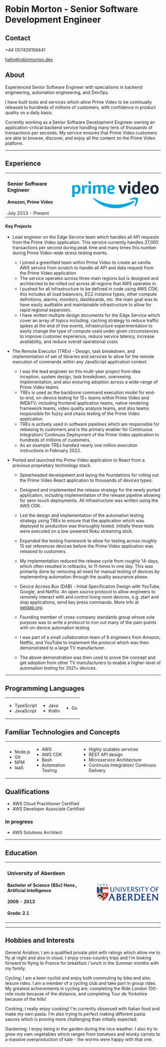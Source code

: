 # Robin Morton - Senior Software Development Engineer

## Contact

+44 (0)7428156441

hello@robinmorton.dev

## About

Experienced Senior Software Engineer with specialisms in backend engineering, automation engineering, and DevOps.

I have built tools and services which allow Prime Video to be continually released to hundreds of millions of customers, with confidence in product quality on a daily basis.

Currently working as a Senior Software Development Engineer owning an application-critical backend service handling many tens of thousands of transactions per seconds. My service ensures that Prime Video customers are able to browse, discover, and enjoy all the content on the Prime Video platform.

---

## Experience

<table style="width:100%">
    <td>
        <h3> Senior Software Engineer </h3>
        <h4> Amazon, Prime Video <h4>
        </h4> July 2013 - Present </h4>
    </td>
    <td>
        <img src="./img/Amazon_Prime_Video_logo.svg" width="300" style="float:right" />
    </td>
</table>

#### Key Projects

- Lead engineer on the Edge Service team which handles all API requests from the Prime Video application. This service currently handles 27,000 transactions per second during peak time and many times this number during Prime Video-wide stress testing events.

  - I joined a greenfield team within Prime Video to create an vanilla AWS service from scratch to handle all API and data request from the Prime Video application
  - The service operates across three main regions but is designed and architected to be rolled out across all regions that AWS operates in.
  - I pushed for all infrastructure to be defined in code using AWS CDK; this includes all load balancers, EC2 instance types, other compute definitions, alarms, monitors, dashboards, etc. the main goal was to have easily auditable and maintainable infrastructure to allow for rapid regional expansion.
  - I have written multiple design documents for the Edge Service which cover an array of topics including; caching strategy to reduce traffic spikes at the end of live events, infrastructure experimentation to easily change the type of compute used under given circumstances to improve customer experience, reduce service latency, increase availability, and reduce overall operational costs

- The Remote Executor (TREx) - Design, task breakdown, and implementation of set of libraries and services to allow for the remote execution of commands within any JavaScript application context.

  - I was the lead engineer on this multi-year project from idea inception, system design, task breakdown, overseeing implementation, and also ensuring adoption across a wide-range of Prime Video teams
  - TREx is used as the backbone command execution model for end-to-end, on-device testing for 15+ teams within Prime Video and IMDbTV; including frontend application teams, native rendering framework teams, video quality analysis teams, and also teams responsible for fuzzy and chaos testing of the Prime Video application.
  - TREx is actively used in software pipelines which are responsible for releasing to customers and is the primary enabler for Continuous Integration/ Continuos Deployment of the Prime Video application to hundreds of millions of customers.
  - As an example TREx handled nearly one million execution instructions in February 2022.

- Ported and launched the Prime Video application to React from a previous proprietary technology stack.

  - Spearheaded development and laying the foundations for rolling out the Prime Video React application to thousands of devices types.
  - Designed and implemented the release strategy for the newly ported application, including implementation of the release pipeline allowing for zero-touch deployments. All infrastructure was written using the AWS CDK.
  - Led the design and implementation of the automation testing strategy using TREx to ensure that the application which was deployed to production was thoroughly tested. Initially these tests were executed on a low-powered Roku streaming stick.
  - Expanded the testing framework to allow for testing across roughly 15 set references devices before the Prime Video application was released to customers.
  - My implementation reduced the release cycle from roughly 14-days, which often resulted in rollbacks, to 11-times in one day. This was primarily done by removing all need for manual testing of devices by implementing automation through the quality assurance phase.

  - Device Access Bus (DAB) - Initial Specification Design with YouTube, Google, and Netflix.
    An open source protocol to allow engineers to remotely interact with and control living room devices, e.g. start and stop applications, send key press commands. More info at [getdab.org](https://getdab.org/).

  - Founding member of cross-company standards group whose sole purpose was to write a protocol to iron out many of the pain-points with on-device automation testing
  - I was part of a small collaboration team of 8 engineers from Amazon, Netflix, and YouTube to implement the protocol which was then demonstrated to a large TV manufacturer.
  - The above demonstration was then used to prove the concept and get adoption from other TV manufacturers to enable a higher-level of automation testing for 2021+ devices.

---

## Programming Languages

<table>
    <td>
        <ul> 
            <li> TypeScript </li>
            <li> JavaScript </li>
        </ul>
    </td>
    <td>
        <ul> 
            <li> Java </li>
            <li> Kotlin </li>
        </ul>
    </td>
    <td>
        <ul> 
            <li> Go </li>
        </ul>
    </td>
</table>

## Familiar Technologies and Concepts

<table>
    <td>
        <ul> 
            <li> Node.js </li>
            <li> Git </li>
            <li> NPM </li>
            <li> IaaS </li>
        </ul>
    </td>
    <td>
        <ul> 
            <li> AWS </li>
            <li> AWS CDK </li>
            <li> Bash </li>
            <li> Automation Testing </li>
        </ul>
    </td>
    <td>
        <ul> 
            <li> Highly scalable services </li>
            <li> REST API design </li>
            <li> Microservice Architecture </li>
            <li> Continuos Integration/ Continuos Delivery </li>
        </ul>
    </td>
</table>

## Qualifications

- AWS Cloud Practitioner Certified
- AWS Developer Associate Certified

### In progress

- AWS Solutions Architect

---

## Education

<table style="width:100%">
    <td>
        <h3> University of Aberdeen </h3>
        <h4> Bachelor of Science (BSc) Hons., Artificial Intelligence </h4>
        <h4> 2009 - 2013 </h4>
        <h4> Grade: 2.1 </h4>
    </td>
    <td>
        <img src="./img/UoA_Primary_Logo_RGB_2018.svg#gh-light-mode-only" width="300" style="float:right" />
    </td>
</table>

---

## Hobbies and Interests

General Aviation; I am a qualified private pilot with ratings which allow me to fly at night and also in cloud. I enjoy cross-country trips and I'm looking forward to flying to France for breakfast / lunch in the Summer months with my family.

Cycling; I am a keen cyclist and enjoy both commuting by bike and also leisure rides. I am a member of a cycling club and take part in group rides. My greatest achievements in cycling are; completing the Ride London 100-mile route because of the distance, and completing Tour de Yorkshire because of the hills!

Cooking; I really enjoy cooking! I'm currently obsessed with Italian food and make my own pasta. I'm also trying to perfect making different pasta sauces which is proving more challenging than initially expected.

Gardening; I enjoy being in the garden during the nice weather. I also try to grow my own vegetables which ranges from tomatoes and wonky carrots to a massive overproduction of kale - the worms were happy with that one.
